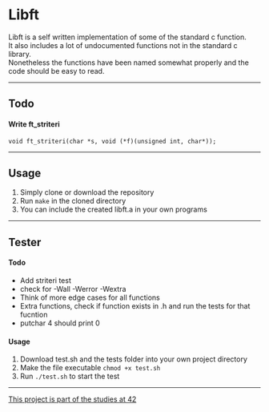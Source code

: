 # Libft
Libft is a self written implementation of some of the standard c function.\
It also includes a lot of undocumented functions not in the standard c library.\
Nonetheless the functions have been named somewhat properly and the code should be easy to read.

---
## Todo
#### Write ft_striteri
`void ft_striteri(char *s, void (*f)(unsigned int, char*));`


---
## Usage
1. Simply clone or download the repository
2. Run `make` in the cloned directory
3. You can include the created libft.a in your own programs

---
## Tester
#### Todo
- Add striteri test
- check for -Wall -Werror -Wextra
- Think of more edge cases for all functions
- Extra functions, check if function exists in .h and run the tests for that fucntion
- putchar 4 should print 0

#### Usage
1. Download test.sh and the tests folder into your own project directory
2. Make the file executable `chmod +x test.sh`
3. Run `./test.sh` to start the test

---
[This project is part of the studies at 42](https://42.fr/en/homepage/)
